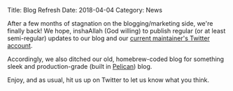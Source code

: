 Title: Blog Refresh
Date: 2018-04-04
Category: News

After a few months of stagnation on the blogging/marketing side, we're finally back! We hope, inshaAllah (God willing) to publish regular (or at least semi-regular) updates to our blog and our [current maintainer's Twitter account](https://twitter.com/nightblade9).

Accordingly, we also ditched our old, homebrew-coded blog for something sleek and production-grade (built in [Pelican](https://github.com/getpelican/)) blog.

Enjoy, and as usual, hit us up on Twitter to let us know what you think.